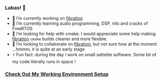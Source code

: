 ### Labas! 👋
- 🔭 I’m currently working on [fibration](https://github.com/lukasnee/fibration)
- 🌱 I’m currently learning audio programming, DSP, nits and cracks of FreeRTOS  
- 🤔 I’m looking for help with cmake. I would appreciate some help making [fibration](https://github.com/lukasnee/fibration) `cmake` builds cleaner and more flexible.
- 👯 I’m looking to collaborate on [fibration](https://github.com/lukasnee/fibration), but not sure how at the moment ...hmmm, it is quite at an early stage
- ⚡ Fun fact: during the day I work on small sattelite software. Some bit of my code literally runs in space ! 

### [Check Out My Working Environment Setup](https://github.com/lukasnee/lukasnee)
